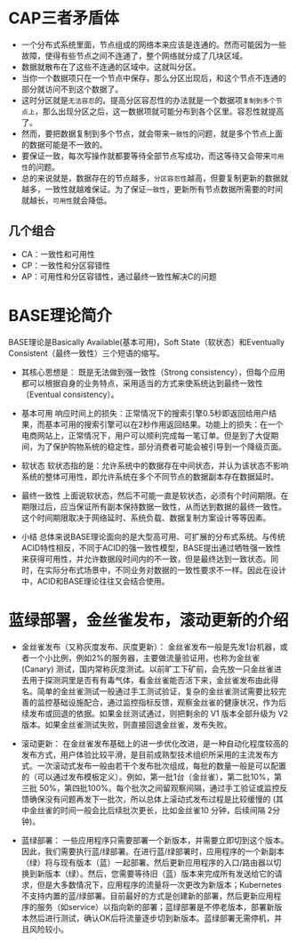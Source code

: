 # CAP三者矛盾体
* 一个分布式系统里面，节点组成的网络本来应该是连通的。然而可能因为一些故障，使得有些节点之间不连通了，整个网络就分成了几块区域。
* 数据就散布在了这些不连通的区域中。这就叫分区。
* 当你一个数据项只在一个节点中保存，那么分区出现后，和这个节点不连通的部分就访问不到这个数据了。
* 这时分区就是`无法容忍`的。提高分区容忍性的办法就是一个数据项`复制到多个节点上`，那么出现分区之后，这一数据项就可能分布到各个区里。容忍性就提高了。
* 然而，要把数据复制到多个节点，就会带来`一致性`的问题，就是多个节点上面的数据可能是不一致的。
* 要保证一致，每次写操作就都要等待全部节点写成功，而这等待又会带来`可用性`的问题。
* 总的来说就是，数据存在的节点越多，`分区容忍性`越高，但要复制更新的数据就越多，一致性就越难保证。为了保证`一致性`，更新所有节点数据所需要的时间就越长，`可用性`就会降低。
## 几个组合
* CA：一致性和可用性
* CP：一致性和分区容错性
* AP：可用性和分区容错性，通过最终一致性解决C的问题

# BASE理论简介

BASE理论是Basically Available(基本可用)，Soft State（软状态）和Eventually Consistent（最终一致性）三个短语的缩写。

* 其核心思想是：
既是无法做到强一致性（Strong consistency），但每个应用都可以根据自身的业务特点，采用适当的方式来使系统达到最终一致性（Eventual consistency）。

* 基本可用
响应时间上的损失：正常情况下的搜索引擎0.5秒即返回给用户结果，而基本可用的搜索引擎可以在2秒作用返回结果。功能上的损失：在一个电商网站上，正常情况下，用户可以顺利完成每一笔订单。但是到了大促期间，为了保护购物系统的稳定性，部分消费者可能会被引导到一个降级页面。

* 软状态
软状态指的是：允许系统中的数据存在中间状态，并认为该状态不影响系统的整体可用性，即允许系统在多个不同节点的数据副本存在数据延时。

* 最终一致性
上面说软状态，然后不可能一直是软状态，必须有个时间期限。在期限过后，应当保证所有副本保持数据一致性，从而达到数据的最终一致性。这个时间期限取决于网络延时、系统负载、数据复制方案设计等等因素。
* 小结
总体来说BASE理论面向的是大型高可用、可扩展的分布式系统。与传统ACID特性相反，不同于ACID的强一致性模型，BASE提出通过牺牲强一致性来获得可用性，并允许数据段时间内的不一致，但是最终达到一致状态。同时，在实际分布式场景中，不同业务对数据的一致性要求不一样。因此在设计中，ACID和BASE理论往往又会结合使用。

# 蓝绿部署，金丝雀发布，滚动更新的介绍

* 金丝雀发布（又称灰度发布、灰度更新）：
金丝雀发布一般是先发1台机器，或者一个小比例，例如2%的服务器，主要做流量验证用，也称为金丝雀 (Canary) 测试，国内常称灰度测试。以前旷工下矿前，会先放一只金丝雀进去用于探测洞里是否有有毒气体，看金丝雀能否活下来，金丝雀发布由此得名。简单的金丝雀测试一般通过手工测试验证，复杂的金丝雀测试需要比较完善的监控基础设施配合，通过监控指标反馈，观察金丝雀的健康状况，作为后续发布或回退的依据。如果金丝测试通过，则把剩余的 V1 版本全部升级为 V2 版本。如果金丝雀测试失败，则直接回退金丝雀，发布失败。

* 滚动更新：
在金丝雀发布基础上的进一步优化改进，是一种自动化程度较高的发布方式，用户体验比较平滑，是目前成熟型技术组织所采用的主流发布方式。一次滚动式发布一般由若干个发布批次组成，每批的数量一般是可以配置的（可以通过发布模板定义）。例如，第一批1台（金丝雀），第二批10%，第三批 50%，第四批100%。每个批次之间留观察间隔，通过手工验证或监控反馈确保没有问题再发下一批次，所以总体上滚动式发布过程是比较缓慢的 (其中金丝雀的时间一般会比后续批次更长，比如金丝雀10 分钟，后续间隔 2分钟)。

* 蓝绿部署：
一些应用程序只需要部署一个新版本，并需要立即切到这个版本。因此，我们需要执行蓝/绿部署。在进行蓝/绿部署时，应用程序的一个新副本（绿）将与现有版本（蓝）一起部署。然后更新应用程序的入口/路由器以切换到新版本（绿）。然后，您需要等待旧（蓝）版本来完成所有发送给它的请求，但是大多数情况下，应用程序的流量将一次更改为新版本；Kubernetes不支持内置的蓝/绿部署。目前最好的方式是创建新的部署，然后更新应用程序的服务（如service）以指向新的部署；蓝绿部署是不停老版本，部署新版本然后进行测试，确认OK后将流量逐步切到新版本。蓝绿部署无需停机，并且风险较小。
